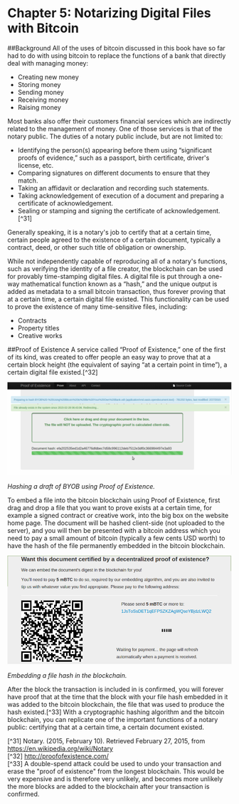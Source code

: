 # Chapter 5: Notarizing Digital Files with Bitcoin

##Background
All of the uses of bitcoin discussed in this book have so far had to do with using bitcoin to replace the functions of a bank that directly deal with managing money:  
* Creating new money  
* Storing money  
* Sending money  
* Receiving money  
* Raising money  

Most banks also offer their customers financial services which are indirectly related to the management of money. One of those services is that of the notary public. The duties of a notary public include, but are not limited to:
* Identifying the person(s) appearing before them using “significant proofs of evidence,” such as a passport, birth certificate, driver's license, etc.  
* Comparing signatures on different documents to ensure that they match.
* Taking an affidavit or declaration and recording such statements.
* Taking acknowledgement of execution of a document and preparing a certificate of acknowledgement.
* Sealing or stamping and signing the certificate of acknowledgement.[^31]  

Generally speaking, it is a notary's job to certify that at a certain time, certain people agreed to the existence of a certain document, typically a contract, deed, or other such title of obligation or ownership.  

While not independently capable of reproducing all of a notary's functions, such as verifying the identity of a file creator, the blockchain can be used for provably time-stamping digital files. A digital file is put through a one-way mathematical function known as a “hash,” and the unique output is added as metadata to a small bitcoin transaction, thus forever proving that at a certain time, a certain digital file existed. This functionality can be used to prove the existence of many time-sensitive files, including:  
* Contracts
* Property titles
* Creative works

##Proof of Existence
A service called “Proof of Existence,” one of the first of its kind, was created to offer people an easy way to prove that at a certain block height (the equivalent of saying “at a certain point in time”), a certain digital file existed.[^32]

![proof of existence](proofofexistence.png "Hashing a draft of BYOB using Proof of Existence.")

<i>Hashing a draft of BYOB using Proof of Existence.</i>  

To embed a file into the bitcoin blockchain using Proof of Existence, first drag and drop a file that you want to prove exists at a certain time, for example a signed contract or creative work, into the big box on the website home page. The document will be hashed client-side (not uploaded to the server), and you will then be presented with a bitcoin address which you need to pay a small amount of bitcoin (typically a few cents USD worth) to have the hash of the file permanently embedded in the bitcoin blockchain.  

![embedding hashes](proofofexistence2.png "Embedding a file hash in the blockchain.")  

<i>Embedding a file hash in the blockchain.</i>  

After the block the transaction is included in is confirmed, you will forever have proof that at the time that the block with your file hash embedded in it was added to the bitcoin blockchain, the file that was used to produce the hash existed.[^33] With a cryptographic hashing algorithm and the bitcoin blockchain, you can replicate one of the important functions of a notary public: certifying that at a certain time, a certain document existed.  

[^31] Notary. (2015, February 10). Retrieved February 27, 2015, from https://en.wikipedia.org/wiki/Notary  
[^32] http://proofofexistence.com/  
[^33] A double-spend attack could be used to undo your transaction and erase the "proof of existence" from the longest blockchain. This would be very expensive and is therefore very unlikely, and becomes more unlikely the more blocks are added to the blockchain after your transaction is confirmed.  



